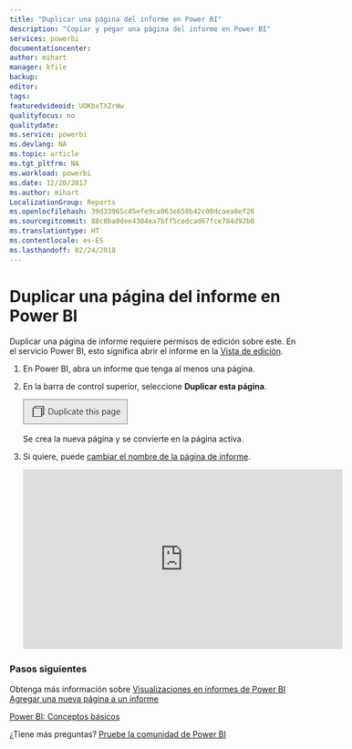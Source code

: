 ```yaml
---
title: "Duplicar una página del informe en Power BI"
description: "Copiar y pegar una página del informe en Power BI"
services: powerbi
documentationcenter: 
author: mihart
manager: kfile
backup: 
editor: 
tags: 
featuredvideoid: UOKbxTXZrWw
qualityfocus: no
qualitydate: 
ms.service: powerbi
ms.devlang: NA
ms.topic: article
ms.tgt_pltfrm: NA
ms.workload: powerbi
ms.date: 12/20/2017
ms.author: mihart
LocalizationGroup: Reports
ms.openlocfilehash: 39d33965c45efe9ca063e658b42c00dcaea8ef26
ms.sourcegitcommit: 88c8ba8dee4384ea7bff5cedcad67fce784d92b0
ms.translationtype: HT
ms.contentlocale: es-ES
ms.lasthandoff: 02/24/2018
---
```

# <a name="duplicate-a-report-page-in-power-bi"></a>Duplicar una página del informe en Power BI
Duplicar una página de informe requiere permisos de edición sobre este. En el servicio Power BI, esto significa abrir el informe en la [Vista de edición](service-reading-view-and-editing-view.md). 


1. En Power BI, abra un informe que tenga al menos una página. 

2. En la barra de control superior, seleccione **Duplicar esta página**.
   
   ![](media/power-bi-report-copy-paste-page/pbi_duplicate_new.png)
   
   Se crea la nueva página y se convierte en la página activa.
3. Si quiere, puede [cambiar el nombre de la página de informe](service-rename.md).
   
   <iframe width="560" height="315" src="https://www.youtube.com/embed/UOKbxTXZrWw?list=PL1N57mwBHtN0JFoKSR0n-tBkUJHeMP2cP" frameborder="0" allowfullscreen></iframe>

### <a name="next-steps"></a>Pasos siguientes
Obtenga más información sobre [Visualizaciones en informes de Power BI](power-bi-report-visualizations.md)
[Agregar una nueva página a un informe](power-bi-report-add-page.md) 

[Power BI: Conceptos básicos](service-basic-concepts.md) 

¿Tiene más preguntas? [Pruebe la comunidad de Power BI](http://community.powerbi.com/)


